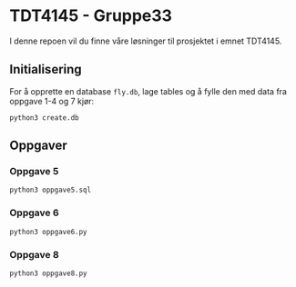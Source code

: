 # TDT4145 - Gruppe33

I denne repoen vil du finne våre løsninger til prosjektet i emnet TDT4145.

## Initialisering

For å opprette en database `fly.db`, lage tables og å fylle den med data fra oppgave 1-4 og 7 kjør:

```python3
python3 create.db
```

## Oppgaver

### Oppgave 5

```python3
python3 oppgave5.sql
```

### Oppgave 6

```python3
python3 oppgave6.py
```

### Oppgave 8

```python3
python3 oppgave8.py
```
